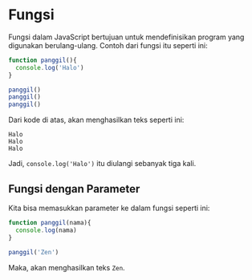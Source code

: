 # Fungsi

Fungsi dalam JavaScript bertujuan untuk mendefinisikan program yang digunakan berulang-ulang. Contoh dari fungsi itu seperti ini:

```javascript
function panggil(){
  console.log('Halo')
}

panggil()
panggil()
panggil()
```

Dari kode di atas, akan menghasilkan teks seperti ini:

```
Halo
Halo
Halo
```

Jadi, `console.log('Halo')` itu diulangi sebanyak tiga kali.

## Fungsi dengan Parameter

Kita bisa memasukkan parameter ke dalam fungsi seperti ini:

```javascript
function panggil(nama){
  console.log(nama)
}

panggil('Zen')
```

Maka, akan menghasilkan teks `Zen`.